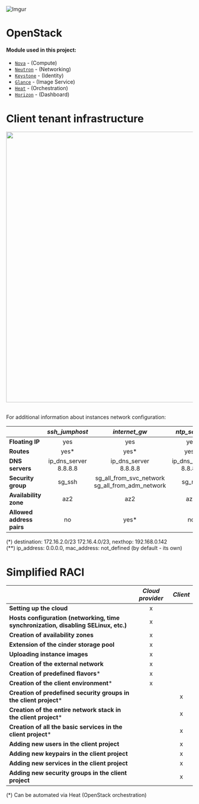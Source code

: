 ![Imgur](https://i.imgur.com/30HoYoj.png)

# OpenStack

#### Module used in this project:


* [`Nova`](https://opendev.org/openstack/puppet-nova/) -  (Compute)
* [`Neutron`](https://opendev.org/openstack/puppet-neutron/) - (Networking)
* [`Keystone`](https://opendev.org/openstack/puppet-keystone/) - (Identity)
* [`Glance`](https://opendev.org/openstack/puppet-glance/) - (Image Service)
* [`Heat`](https://opendev.org/openstack/puppet-heat/) - (Orchestration)
* [`Horizon`](https://opendev.org/openstack/puppet-horizon/) - (Dashboard)<br/>

# Client tenant infrastructure

<div align="center"><img src="https://imgur.com/wpuuXzH.png" width="700" height="730"></div><br/>

For additional information about instances network configuration:

|                           |      *ssh_jumphost*       |                    *internet_gw*                    |       *ntp_server*        |       *ldap_server*       |      *dns_server*       |
| :------------------------ | :-----------------------: | :-------------------------------------------------: | :-----------------------: | :-----------------------: | :---------------------: |
| **Floating IP**           |            yes            |                         yes                         |            yes            |            no             |           no            |
| **Routes**                |           yes*            |                        yes*                         |           yes*            |            no             |           no            |
| **DNS servers**           | ip_dns_server<br/>8.8.8.8 |              ip_dns_server<br/>8.8.8.8              | ip_dns_server<br/>8.8.8.8 | ip_dns_server<br/>8.8.8.8 |  127.0.0.1<br/>8.8.8.8  |
| **Security group**        |          sg_ssh           | sg_all_from_svc_network<br/>sg_all_from_adm_network |          sg_ntp           |  sg_ssh_from_adm_network  | sg_ssh_from_adm_network |
| **Availability zone**     |            az2            |                         az2                         |            az2            |            az1            |           az1           |
| **Allowed address pairs** |            no             |                        yes*                         |            no             |            no             |           no            |

(*) destination: 172.16.2.0/23 172.16.4.0/23, nexthop: 192.168.0.142<br/>(**) ip_address: 0.0.0.0, mac_address: not_defined (by default - its own)<br/>

# Simplified RACI<br/>

|                                                              | *Cloud provider* | *Client* |
| ------------------------------------------------------------ | :--------------: | :------: |
| **Setting up the cloud**                                     |        x         |          |
| **Hosts configuration (networking, time synchronization, disabling SELinux, etc.)** |        x         |          |
| **Creation of availability zones**                           |        x         |          |
| **Extension of the cinder storage pool**                     |        x         |          |
| **Uploading instance images**                                |        x         |          |
| **Creation of the external network**                         |        x         |          |
| **Creation of predefined flavors***                          |        x         |          |
| **Creation of the client environment***                      |        x         |          |
| **Creation of predefined security groups in the client project*** |                  |    x     |
| **Creation of the entire network stack in the client project*** |                  |    x     |
| **Creation of all the basic services in the client project*** |                  |    x     |
| **Adding new users in the client project**                   |                  |    x     |
| **Adding new keypairs in the client project**                |                  |    x     |
| **Adding new services in the client project**                |                  |    x     |
| **Adding new security groups in the client project**         |                  |    x     |

(*) Can be automated via Heat (OpenStack orchestration)